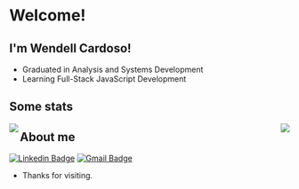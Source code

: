 # Welcome!
 
## I'm Wendell Cardoso!
 
- Graduated in Analysis and Systems Development
- Learning Full-Stack JavaScript Development

## Some stats
<p align="center">
  <img align="left" src="https://github-readme-stats.vercel.app/api/top-langs/?username=wendellcardoso&title_color=FAFAFA&icon_color=81DFA7&text_color=f5f5f5&bg_color=181818" />
  <img align="right" src="https://github-readme-stats.vercel.app/api?username=wendellcardoso&show_icons=true&count_private=true&line_height=40&title_color=FAFAFA&icon_color=81DFA7&text_color=f5f5f5&bg_color=181818" />
</p>
 
 
## About me 
[![Linkedin Badge](https://img.shields.io/badge/-LinkedIn-blue?style=flat-square&logo=Linkedin&logoColor=white&link=https://www.linkedin.com/in/wendellcardoso/)](https://www.linkedin.com/in/wendellcardoso/)
[![Gmail Badge](https://img.shields.io/badge/-Gmail-c14438?style=flat-square&logo=Gmail&logoColor=white&link=mailto:cardosowendell@gmail.com)](mailto:cardosowendell@gmail.com)
 
- Thanks for visiting.
